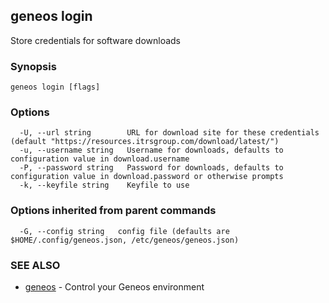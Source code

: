 ## geneos login

Store credentials for software downloads

### Synopsis




```
geneos login [flags]
```

### Options

```
  -U, --url string        URL for download site for these credentials (default "https://resources.itrsgroup.com/download/latest/")
  -u, --username string   Username for downloads, defaults to configuration value in download.username
  -P, --password string   Password for downloads, defaults to configuration value in download.password or otherwise prompts
  -k, --keyfile string    Keyfile to use
```

### Options inherited from parent commands

```
  -G, --config string   config file (defaults are $HOME/.config/geneos.json, /etc/geneos/geneos.json)
```

### SEE ALSO

* [geneos](geneos.md)	 - Control your Geneos environment

